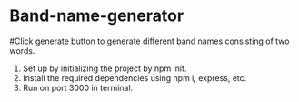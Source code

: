 # Band-name-generator

#Click generate button to generate different band names consisting of two words.

1. Set up by initializing the project by npm init.
2. Install the required dependencies using npm i, express, etc.
3. Run on port 3000 in terminal.
